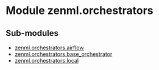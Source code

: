 Module zenml.orchestrators
==========================

Sub-modules
-----------
* [zenml.orchestrators.airflow](/reference/zenml/orchestrators/airflow/index.md)  
* [zenml.orchestrators.base_orchestrator](/reference/zenml/orchestrators/base_orchestrator.md)  
* [zenml.orchestrators.local](/reference/zenml/orchestrators/local/index.md)  
